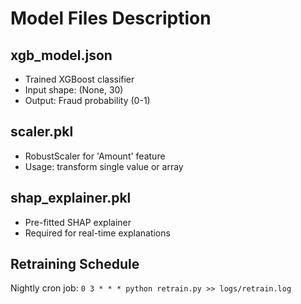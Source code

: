 # Model Files Description

## xgb_model.json
- Trained XGBoost classifier
- Input shape: (None, 30)
- Output: Fraud probability (0-1)

## scaler.pkl
- RobustScaler for 'Amount' feature
- Usage: transform single value or array

## shap_explainer.pkl
- Pre-fitted SHAP explainer
- Required for real-time explanations

## Retraining Schedule
Nightly cron job:
`0 3 * * * python retrain.py >> logs/retrain.log`